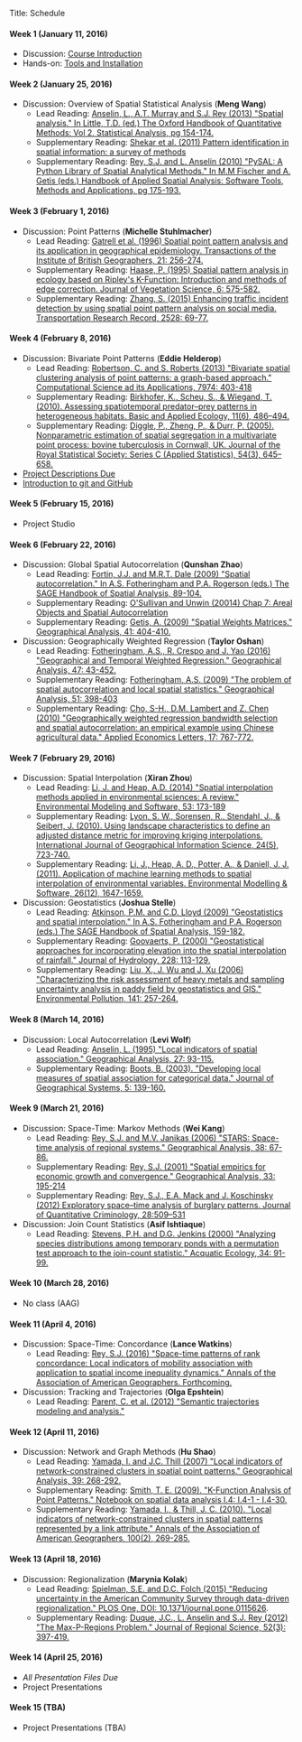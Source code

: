 Title: Schedule

#### Week 1  (January 11, 2016)

* Discussion: [Course Introduction]({filename}00_syllabus.md)
* Hands-on: [Tools and Installation](|filename|tools.md)

#### Week 2 (January 25, 2016)

* Discussion: Overview of Spatial Statistical Analysis (**Meng Wang**)
	* Lead Reading: [Anselin, L., A.T. Murray and S.J. Rey (2013) "Spatial
	  analysis." In Little, T.D. (ed.) The Oxford Handbook of Quantitative
	Methods: Vol 2. Statistical Analysis, pg 154-174.
	]({filename}/pdfs/anselin2013.pdf)
	* Supplementary Reading: [Shekar et al. (2011) Pattern identification in spatial information: a survey of methods](http://www-users.cs.umn.edu/~shekhar/talk/2011/sdm_wiley2011.pdf)
	* Supplementary Reading: [Rey, S.J. and L. Anselin (2010) "PySAL: A Python Library of Spatial Analytical Methods." In M.M Fischer and A. Getis (eds.) Handbook of Applied Spatial Analysis: Software Tools, Methods and Applications, pg 175-193.]({filename}/pdfs/rey2007.pdf)

#### Week 3 (February 1, 2016) 

* Discussion: Point Patterns (**Michelle Stuhlmacher**)
	* Lead Reading: [Gatrell et al. (1996) Spatial point pattern analysis
	  and its application in geographical epidemiology. Transactions of the
	Institute of British Geographers, 21:
	256-274.](https://www.msu.edu/~ashton/classes/866/papers/gatrell_ppa.pdf)
	* Supplementary Reading: [Haase, P. (1995)  Spatial pattern analysis in
	  ecology based on Ripley's K-Function: Introduction and methods of edge
	correction. Journal of Vegetation Science, 6:
	575-582.]({filename}/pdfs/Haase1995.pdf)
	* Supplementary Reading: [Zhang, S. (2015)  Enhancing traffic incident detection by using spatial point pattern analysis on social media.  Transportation Research Record, 2528: 69-77.]({filename}/pdfs/Zhang2015.pdf)




#### Week 4 (February 8, 2016) 
* Discussion: Bivariate Point Patterns (**Eddie Helderop**)
	* Lead Reading: [Robertson, C. and S. Roberts (2013) "Bivariate spatial
	  clustering analysis of point patterns: a graph-based approach."
	Computational Science ad its Applications, 7974:
	403-418](http://link.springer.com/chapter/10.1007%2F978-3-642-39649-6_29)
	* Supplementary Reading: [Birkhofer, K., Scheu, S., & Wiegand, T. (2010). Assessing spatiotemporal predator–prey patterns in heterogeneous habitats. Basic and Applied Ecology, 11(6), 486–494.](http://doi.org/10.1016/j.baae.2010.06.010)
	* Supplementary Reading: [Diggle, P., Zheng, P., & Durr, P. (2005). Nonparametric estimation of spatial segregation in a multivariate point process: bovine tuberculosis in Cornwall, UK. Journal of the Royal Statistical Society: Series C (Applied Statistics), 54(3), 645–658.](http://doi.org/10.1111/j.1467-9876.2005.05373.x)
* [Project Descriptions Due](|filename|projectabs.md)
* [Introduction to git and GitHub](|filename|git.md)


#### Week 5 (February 15, 2016) 
* Project Studio



#### Week 6 (February 22, 2016) 
* Discussion: Global Spatial Autocorrelation (**Qunshan Zhao**)
	* Lead Reading: [Fortin, J.J. and M.R.T. Dale (2009) "Spatial autocorrelation." In A.S. Fotheringham and P.A. Rogerson (eds.) The SAGE Handbook of Spatial Analysis, 89-104.](http://srmo.sagepub.com.ezproxy1.lib.asu.edu/view/the-sage-handbook-of-spatial-analysis/n6.xml)
	* Supplementary Reading: [O'Sullivan and Unwin (20014) Chap 7: Areal Objects
	  and Spatial Autocorrelation](http://site.ebrary.com.ezproxy1.lib.asu.edu/lib/asulib/reader.action?docID=10905778&ppg=211
	)
	* Supplementary Reading: [Getis, A. (2009) "Spatial Weights Matrices." Geographical Analysis, 41: 404-410.](http://pl8cg5fc8w.search.serialssolutions.com/?ctx_ver=Z39.88-2004&ctx_enc=info%3Aofi%2Fenc%3AUTF-8&rfr_id=info:sid/summon.serialssolutions.com&rft_val_fmt=info:ofi/fmt:kev:mtx:journal&rft.genre=article&rft.atitle=Spatial+weights+matrices&rft.jtitle=Geographical+Analysis&rft.au=Getis%2C+Arthur&rft.date=2009-10-01&rft.pub=Wiley+Periodicals%2C+Inc&rft.issn=0016-7363&rft.eissn=1538-4632&rft.volume=41&rft.issue=4&rft.spage=404&rft.externalDBID=IAO&rft.externalDocID=211942697&paramdict=en-US)
* Discussion: Geographically Weighted Regression (**Taylor Oshan**)
	* Lead Reading: [Fotheringham, A.S., R. Crespo and J. Yao (2016) "Geographical and Temporal Weighted Regression." Geographical Analysis, 47: 43-452.](http://onlinelibrary.wiley.com.ezproxy1.lib.asu.edu/doi/10.1111/gean.12071/abstract)
	* Supplementary Reading: [Fotheringham, A.S. (2009) "The problem of spatial autocorrelation and local spatial statistics." Geographical Analysis, 51: 398-403](http://pl8cg5fc8w.search.serialssolutions.com/?ctx_ver=Z39.88-2004&ctx_enc=info%3Aofi%2Fenc%3AUTF-8&rfr_id=info:sid/summon.serialssolutions.com&rft_val_fmt=info:ofi/fmt:kev:mtx:journal&rft.genre=article&rft.atitle=%22The+problem+of+spatial+autocorrelation%22+and+local+spatial+statistics&rft.jtitle=Geographical+Analysis&rft.au=Fotheringham%2C+A.+Stewart&rft.date=2009-10-01&rft.pub=Wiley+Periodicals%2C+Inc&rft.issn=0016-7363&rft.eissn=1538-4632&rft.volume=41&rft.issue=4&rft.spage=398&rft.externalDBID=IAO&rft.externalDocID=211942696&paramdict=en-US)
	* Supplementary Reading: [Cho, S-H., D.M. Lambert and Z. Chen (2010) "Geographically weighted regression bandwidth selection and spatial autocorrelation: an empirical example using Chinese agricultural data." Applied Economics Letters, 17: 767-772.](http://asu.summon.serialssolutions.com/#!/search?bookMark=ePnHCXMwhV3BToQwECXGg-v-g2m8E6HQAno0GuNZz01LW5aEVQKY3f0Cf9s3lDXGjfEwENrOBMjQmWmHeZfROeJWFy0biGVyk2YCaiKSudRYngt-Nv_wI2NMhfiUVtQfY0B6cZxBZVnJVfS5wIBTSkLXHdhuXit0lg2uCTmib8wg3N61dtqwcYaNoTY0sZHSkXXH9Mf0XhPMRUgsu0Unc9u-nctvMLfXVIKXUYp5wwiw2o2O6WZYyl44Rmma6-j18eHl_ile0AniOuMIvYQRdWJLk2eG-1LkVluuaRPR5F5Uxlm4HnBeLDRcJ1zD0HrpKw7_RMvKFyZbR9dB7tEGqEV9RpVJWVDsQlBeV78G2a5TPEEggGCuIlSGNAw4WlXVhzIVKl2qf568f_A8B57B9a7-Zpi017juoOQq02mBwwFE--U4taAS1IMKWSi45WozbSGsCMJ-VnqFLFpv8AEc5PQW1LSfwHn3P-efD_EFE7G6Yw)



#### Week 7 (February 29, 2016)

* Discussion: Spatial Interpolation (**Xiran Zhou**)
	* Lead Reading: [Li, J.  and Heap, A.D. (2014) "Spatial interpolation
	  methods applied in environmental sciences: A review." Environmental
	Modeling and Software, 53:
	173-189](http://www.sciencedirect.com/science/article/pii/S1364815213003113)
	* Supplementary Reading:  [Lyon, S. W., Sorensen, R., Stendahl, J., & Seibert, J. (2010). Using landscape characteristics to define an adjusted distance metric for improving kriging interpolations. International Journal of Geographical Information Science, 24(5), 723-740.](http://asu.summon.serialssolutions.com/2.0.0/link/0/eLvHCXMwnV3JTsMwEB0hLnBhX0JByoULUqkTp04qVZUQUHHgCFwtr1CWFrWpBH_FJ-JJ4qgpiANHT-IojifjZ_v5DQCNz0l7KSbgsCBdJBRdaiJmSKwtAgU0JIqoXnNnBnyWRSRZ4ozalrIRReTGX13ImefHdZCnlWXIL3ToN3b4G-MxJUjvuhve1lHZuV7Xn8FytzO_w_nbExpjVEPBtIlDF7VFi_FouAkjf6qnIGN7Okq0SDf6Kfj4r3ZuwUYFWsOL0su2YcWMd2Ctyp_-9LkLX305KMgH_Y4chK5QnCBGbpU3qKYwtDfnk1Ab617GG8Q4FPp5jouw3qQR4jrf9OU3TAKmfMl9tXDkV0a88aVI91UXR2UysYr2h9Y9uB9e313etKtcEG0Vs14XSY-ZQ3qxTYnRVOmUWcWopCh3o7rKEG1YplNDXYwyJlE46Y-IRPjClBWC7sPqeDI2hxCKiKVaZSQxFuGTErE0RhLNmJCp1TqAM9_7_L2U_OBRpaT6oxMCSBb9g-fFOostk6L8VY38VW35dp5_5AEce9fjzi9y7LQZpzFmtEgJCeCgvqxfX3mMQmpIK4gCaNVXqgDVqHdaunHdVhQcvxo9XPDJ9JHP525ySJOUHP2voS1YL_kWSTvqHcNqPp2bkyJ_0zfqSziy)
	* Supplementary Reading:  [Li, J., Heap, A. D., Potter, A., & Daniell, J. J. (2011). Application of machine learning methods to spatial interpolation of environmental variables. Environmental Modelling & Software, 26(12), 1647-1659.](http://asu.summon.serialssolutions.com/2.0.0/link/0/eLvHCXMw3V3JTsMwELUACQkOLGVfpJy4pXXrNE2kggSoqEIckNqeq9ixEQha1AYQF36CH2bGseOE5Qe41RO3quOnWeyZN4SwVp3633QCmgUOmjBpM9kMJW2lCh0FFASCivjbzYztNOZk_2Hjz92VtL4819mS0raHuDM9ozWxwxzTqTXrhm629Vh8qVT-Bo9fIZ7GCqt55Ri_MgVbquXs3nkqqMreEpdWe6NTBq7vCyD2ZfLs0ild1vHtNDONQpDY2Z2iYxn8Y5HUa66y0uLwtZr38bOIRutcFgYAkJzIti5zWdRhftjJi-mtojYjA8hWSe0iKdqv9iA_mniow2ubw9INZSuyVgbOANpL_4tB38TXVQbuFgQgEPkF4QnSsT-l9yI7lRN_NFiEWD_CiD-6_SjMPywk76RsVuXKxhq__g_jC5S8muEGWTPhiHeew2iTLMhJjazbVh-e0fw1stzT7ObvNbJaYrCskZ0KDOz8-Rb57PKzEhK7DX7mTZUHUgNILYGhxaUdG3jqYTZFiUGpnVABa-l3K5i1kwvoomCbjK56w8u-bxqA-KAk4PWxSISB7KSRAMsB1kchuZ6iQqowUVLQkEoK8QNoEMrBx4raKTibMm4KpVikAsV2yNJkOpF7xGNBrASL06agPKA8jUXKlQJnmHP42I72yS7uwhjRk80SMS42_eDPJ4dkxYH8iCxlsxd5rHtTfQEOX5L_)
* Discussion: Geostatistics (**Joshua Stelle**)
	* Lead Reading:  [Atkinson, P.M. and C.D. Lloyd (2009) "Geostatistics and
	  spatial interpolation." In A.S. Fotheringham and P.A. Rogerson (eds.)
	The SAGE Handbook of Spatial Analysis, 159-182.](http://srmo.sagepub.com.ezproxy1.lib.asu.edu/view/the-sage-handbook-of-spatial-analysis/n9.xml)
	* Supplementary Reading: [Goovaerts, P. (2000) "Geostatistical approaches for incorporating elevation into the spatial interpolation of rainfall." Journal of Hydrology, 228: 113-129.](http://asu.summon.serialssolutions.com/2.0.0/link/0/eLvHCXMwpV1LS8QwEA6yF734FtcH9KiH7qZJ-ggsCyIuHj0o7K00bYKFpbu468GL_8F_7EzS0F0VD3rsdBLoTJgZ0pnvI4SzAQ2_xARMCwoiYRFzHSWasspgoYACUdJSbv6ZcaMxbZNlmwlchLexu5UMW9sOF3WNE7-MRQnSfGPVL6YQlWUs8MxnD-9dbOZcePxw1O5metwOVnhF6bXdJJz-nK3WMtBkj8z9HI9tv_YNKNF6g9F3iMd_fNk-2W2L1eDG6R2QLd0cku2WN_357Yh8jNQYHnEqyQI-F7PRUI0DkHqscr30EqiOA4SCcMjJkDH9C5xwt-fDC-pmNQ-gMA2W2O7d7Vk7TrDZhvLcBMhyYYqZ1TsmT5O7x9v7sCV5CEuoNiikAW2yUkkBnhGVFDKSsSqKROmIGQbBV6RSSWMKWmSiUpUwTIlUm0hqiWxm_IT0mnmjT0mQlpniqWZUmVKoOIEDx7nhZRyzWJlI9MnAOzNfOCyPvGtyAyvnaOacImAqGDqf9knmXZ5vOCuHfPP70rO_Lz0nO27eH-95Lkhv9fKqLy3l0SeUD_se)
	* Supplementary Reading: [Liu, X., J. Wu and J. Xu (2006) "Characterizing the risk assessment of heavy metals and sampling uncertainty analysis in paddy field by geostatistics and GIS." Environmental Pollution, 141: 257-264.](http://asu.summon.serialssolutions.com/2.0.0/link/0/eLvHCXMwpV3fb9MwELbQnuCBHx2DMpD8xFtWJ3YSW5omTdM2eEMaPFt27KAillS0TOoe9jfyJ3Fnx01XJiHBS6RzL47bnO7O7nffEcKLI5bt-AQMCxY8oSm5zyvPCtdiooADomGNuv_PTCyNGUCWQySIHj747mFkNvy2s8V8PruCvQSkxhD8ysAqhyV9qhRo8_LT3VgpyWNzeVDOUDsV0wXEl-9uFv334ZxFHjHsCfRwsNr13js5aYhNF89Inyp8AjA7QVPybejRn-SP__Gdn5OnQxpLT6PeC_LIdxOyf9rBFv56Td_TACwNJ_YT8mSL83BCDs7H0jqYYfAty33y69ienG3oo29B-XhmTyiMQo5KEQKfZLNhE00jfUshqNysk3ztYe7lRr9zdGkQOj_OCeE8giFW61Et8rMked7RBfjlzecB7JcEu6ZffY_lWJHpevtZlx-vUHxJvlycfz77kA39JrKmkJXMTOFc2RTGqBbyTOXq3JjGWi4kNz7nrRel8VbkwjPHGiesZcq10jhTgnLl-AHZ6_rOvya0rVQppaks57WAHbdqFcwKF8tMnRfVlGTJsPQi0orohLf7pqMhYofQUmOTUCGnpE7Wp-8Zh4bI95c7X6GxavRXK3iFOleSFQqysik5TParjcWDtWa11FWNLQeUgvuiSY_rq4oa-fne_PNaDsnj8QTrLdlb_fjp34VmTr8BIflGJg)

#### Week 8 (March 14,  2016)

* Discussion: Local Autocorrelation (**Levi Wolf**)
	* Lead Reading:  [Anselin, L. (1995) "Local indicators of spatial
	  association." Geographical Analysis, 27:
	93-115.](http://onlinelibrary.wiley.com/doi/10.1111/j.1538-4632.1995.tb00338.x/abstract) 
	* Supplementary Reading: [Boots, B. (2003). "Developing local measures of spatial association for categorical data." Journal of Geographical Systems, 5: 139-160.](http://web.a.ebscohost.com.ezproxy1.lib.asu.edu/ehost/detail/detail?sid=01048f86-c240-47b2-a567-733f6a84bdc3%40sessionmgr4002&vid=0&hid=4212&bdata=JnNpdGU9ZWhvc3QtbGl2ZQ%3d%3d#AN=11385996&db=aph)



#### Week 9 (March 21, 2016)

* Discussion: Space-Time: Markov Methods (**Wei Kang**)
	* Lead Reading:  [Rey, S.J. and M.V. Janikas (2006) "STARS: Space-time
	  analysis of regional systems." Geographical Analysis, 38:
	67-86.](http://onlinelibrary.wiley.com/doi/10.1111/j.0016-7363.2005.00675.x/abstract)
	* Supplementary Reading: [Rey, S.J. (2001) "Spatial empirics for economic growth and convergence." Geographical Analysis, 33: 195-214](http://onlinelibrary.wiley.com/doi/10.1111/j.1538-4632.2001.tb00444.x/abstract?systemMessage=Wiley+Online+Library+will+be+unavailable+on+Saturday+27th+February+from+09%3A00-14%3A00+GMT+%2F+04%3A00-09%3A00+EST+%2F+17%3A00-22%3A00+SGT+for+essential+maintenance.++Apologies+for+the+inconvenience.)
	* Supplementary Reading: [Rey, S.J., E.A. Mack and J. Koschinsky (2012) Exploratory space–time analysis of burglary patterns. Journal of Quantitative Criminology, 28:509–531](http://asu.summon.serialssolutions.com/2.0.0/link/0/eLvHCXMwlV07T8MwELYQEwvvikKRssBEShzbiSNVlQBRIQaEBIjROLE9UJRWge78B_4hv4SzE_fJAKPP50g523dfci-ESNyNwiWdIAkrJLHFUHTKmDIsIcoQrLmkhcQqWfTMoHj6J6Mcdr2D0untudS3zAYmYgzX1XaKBy2MKbPnOr69m5Xd5a5dFNhJHlKGufdr_vYEH5G4gDWX3KPO6gy2kPC5Oy7k2ged4PmgotWyjv94m2202QDS4KI-QTtoTZe7qFNn7QbP-s3ISgengSeMquEeeunl_Tp4z_noe-d5PwDSA3x_azv4_vyCoc0u8VO-9okfj0xwOakAus9W37tKn6Vj2UdPg-vHq5uwadUQvoKqTUKaSlxEhmSMGaZ5pmz-rsKKZHmapEbxwoCljAqZZzQ2ypacoVJJQ4rE5AYwWwutl6NSH6AAK51Qk_NE8ggsp85ppkCJFIniOQF00kYtt01iXJfjEAD4AIbSuI06ft9EcxHfhfV0g1aKI5g-87KfLnViFxYDiUbMwspfjJVpo5MVdmCM_RouiOM9_CPfEdqw5Do8rYPWP6qJPnaNjH4AUujnqg)
* Discussion: Join Count Statistics (**Asif Ishtiaque**)
	* Lead Reading: [Stevens, P.H. and D.G. Jenkins (2000) "Analyzing species distributions among temporary ponds with a permutation test approach to the join-count statistic." Acquatic Ecology, 34: 91-99.](http://link.springer.com/article/10.1023%2FA%3A1009951815795)


#### Week 10 (March 28, 2016)

* No class (AAG)

#### Week 11  (April 4, 2016)

* Discussion: Space-Time: Concordance (**Lance Watkins**)
	* Lead Reading: [Rey, S.J. (2016) "Space-time patterns of rank
	  concordance: Local indicators of mobility association with application
	to spatial income inequality dynamics." Annals of the Association of
	American Geographers. Forthcoming.](http://sergerey.org/pdfs/lima16.pdf)
* Discussion: Tracking and Trajectories (**Olga Epshtein**)
	* Lead Reading:  [Parent, C. et al. (2012) "Semantic trajectories
	  modeling and
	analysis."](http://www.uhasselt.be/Documents/datasim/Papers/Semantic-Trajectories-Modeling-and-Analysis.pdf)



#### Week 12 (April 11, 2016)

* Discussion: Network and Graph Methods (**Hu Shao**)
	* Lead Reading:  [Yamada, I. and J.C. Thill (2007) "Local indicators of
	  network-constrained clusters in spatial point patterns." Geographical
	Analysis, 39:
	268-292.](http://onlinelibrary.wiley.com/doi/10.1111/j.1538-4632.2007.00704.x/abstract)
	*  Supplementary Reading: [Smith, T. E. (2009). "K-Function Analysis of Point Patterns." Notebook on spatial data analysis I.4: I.4-1 - I.4-30.](http://www.seas.upenn.edu/~ese502/NOTEBOOK/Part_I/4_K_Functions.pdf)
 	* Supplementary Reading: [Yamada, I., & Thill, J. C. (2010). "Local indicators of network-constrained clusters in spatial patterns represented by a link attribute." Annals of the Association of American Geographers, 100(2), 269-285.](http://www.tandfonline.com/doi/abs/10.1080/00045600903550337)

#### Week 13 (April 18, 2016)

* Discussion: Regionalization (**Marynia Kolak**)
	* Lead Reading: [Spielman, S.E. and D.C. Folch (2015) "Reducing
	  uncertainty in the American Community Survey through data-driven
	regionalization." PLOS One, DOI:
	10.1371/journal.pone.0115626](http://journals.plos.org/plosone/article?id=10.1371/journal.pone.0115626).
	* Supplementary Reading: [Duque, J.C., L. Anselin and S.J. Rey (2012) "The Max-P-Regions Problem." Journal of Regional Science, 52(3): 397-419.]({filename}/pdfs/Duque2012.pdf)

#### Week 14 (April 25, 2016)

* *All Presentation Files Due*
* Project Presentations

#### Week 15 (TBA)

* Project Presentations (TBA)



[desmith6.6]: http://www.spatialanalysisonline.com/HTML/deterministic_interpolation_me.htm
[desmith6.7]: http://www.spatialanalysisonline.com/HTML/geostatistical_interpolation_m.htm
[desmith6.7.1]: http://www.spatialanalysisonline.com/HTML/core_concepts.htm
[desmith6.7.2]: http://www.spatialanalysisonline.com/HTML/kriging_interpolation.htm
[ou1]: http://site.ebrary.com.ezproxy1.lib.asu.edu/lib/asulib/reader.action?docID=10905778&ppg=25
[ou2]: http://site.ebrary.com.ezproxy1.lib.asu.edu/lib/asulib/reader.action?docID=10905778&ppg=57
[ou3]: http://site.ebrary.com.ezproxy1.lib.asu.edu/lib/asulib/reader.action?docID=10905778&ppg=79
[ou4]: http://site.ebrary.com.ezproxy1.lib.asu.edu/lib/asulib/reader.action?docID=10905778&ppg=117
[ou5]: http://site.ebrary.com.ezproxy1.lib.asu.edu/lib/asulib/reader.action?docID=10905778&ppg=145
[ou6]: http://site.ebrary.com.ezproxy1.lib.asu.edu/lib/asulib/reader.action?docID=10905778&ppg=181
[ou7]: http://site.ebrary.com.ezproxy1.lib.asu.edu/lib/asulib/reader.action?docID=10905778&ppg=211
[ou8]: http://site.ebrary.com.ezproxy1.lib.asu.edu/lib/asulib/reader.action?docID=10905778&ppg=239
[ou9]: http://site.ebrary.com.ezproxy1.lib.asu.edu/lib/asulib/reader.action?docID=10905778&ppg=263
[msep]: http://www.amazon.com/Modern-Spatial-Econometrics-Practice-GeoDaSpace/dp/0986342106/ref=cm_cr_pr_product_top?ie=UTF8
[smith_k]: http://www.seas.upenn.edu/%7Eese502/NOTEBOOK/Part_I/4_K_Functions.pdf
